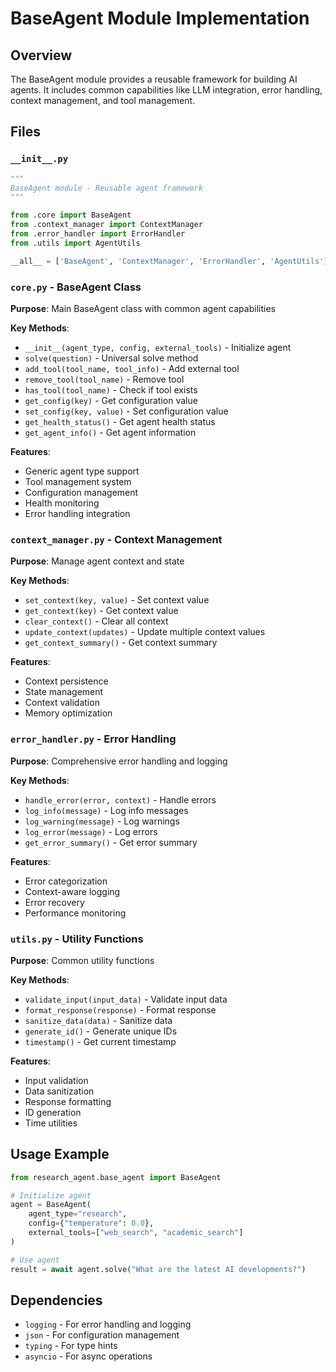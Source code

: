 # BaseAgent Module Implementation

## Overview
The BaseAgent module provides a reusable framework for building AI agents. It includes common capabilities like LLM integration, error handling, context management, and tool management.

## Files

### `__init__.py`
```python
"""
BaseAgent module - Reusable agent framework
"""

from .core import BaseAgent
from .context_manager import ContextManager
from .error_handler import ErrorHandler
from .utils import AgentUtils

__all__ = ['BaseAgent', 'ContextManager', 'ErrorHandler', 'AgentUtils']
```

### `core.py` - BaseAgent Class
**Purpose**: Main BaseAgent class with common agent capabilities

**Key Methods**:
- `__init__(agent_type, config, external_tools)` - Initialize agent
- `solve(question)` - Universal solve method
- `add_tool(tool_name, tool_info)` - Add external tool
- `remove_tool(tool_name)` - Remove tool
- `has_tool(tool_name)` - Check if tool exists
- `get_config(key)` - Get configuration value
- `set_config(key, value)` - Set configuration value
- `get_health_status()` - Get agent health status
- `get_agent_info()` - Get agent information

**Features**:
- Generic agent type support
- Tool management system
- Configuration management
- Health monitoring
- Error handling integration

### `context_manager.py` - Context Management
**Purpose**: Manage agent context and state

**Key Methods**:
- `set_context(key, value)` - Set context value
- `get_context(key)` - Get context value
- `clear_context()` - Clear all context
- `update_context(updates)` - Update multiple context values
- `get_context_summary()` - Get context summary

**Features**:
- Context persistence
- State management
- Context validation
- Memory optimization

### `error_handler.py` - Error Handling
**Purpose**: Comprehensive error handling and logging

**Key Methods**:
- `handle_error(error, context)` - Handle errors
- `log_info(message)` - Log info messages
- `log_warning(message)` - Log warnings
- `log_error(message)` - Log errors
- `get_error_summary()` - Get error summary

**Features**:
- Error categorization
- Context-aware logging
- Error recovery
- Performance monitoring

### `utils.py` - Utility Functions
**Purpose**: Common utility functions

**Key Methods**:
- `validate_input(input_data)` - Validate input data
- `format_response(response)` - Format response
- `sanitize_data(data)` - Sanitize data
- `generate_id()` - Generate unique IDs
- `timestamp()` - Get current timestamp

**Features**:
- Input validation
- Data sanitization
- Response formatting
- ID generation
- Time utilities

## Usage Example
```python
from research_agent.base_agent import BaseAgent

# Initialize agent
agent = BaseAgent(
    agent_type="research",
    config={"temperature": 0.0},
    external_tools=["web_search", "academic_search"]
)

# Use agent
result = await agent.solve("What are the latest AI developments?")
```

## Dependencies
- `logging` - For error handling and logging
- `json` - For configuration management
- `typing` - For type hints
- `asyncio` - For async operations
